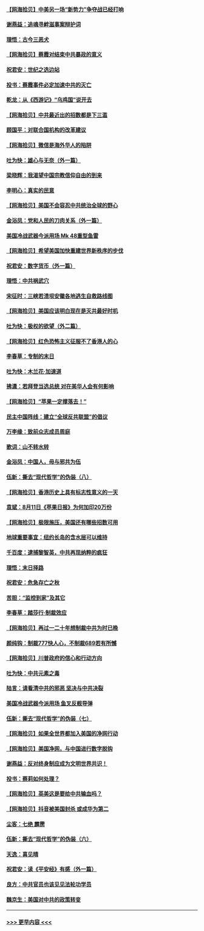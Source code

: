 #### [【网海拾贝】中美另一场“新势力”争夺战已经打响](../pages/nsc993/n12346998.md?t=08211651) 
#### [谢燕益：追魂寻衅滋事案辩护词](../pages/nsc993/n12346892.md?t=08211651) 
#### [理悟：古今三恶犬](../pages/nsc993/n12345190.md?t=08211651) 
#### [【网海拾贝】蔡霞对结束中共暴政的意义](../pages/nsc993/n12344263.md?t=08211651) 
#### [祝君安：世纪之选边站](../pages/nsc993/n12342382.md?t=08211651) 
#### [投书：蔡霞事件必定加速中共的灭亡](../pages/nsc993/n12341881.md?t=08211651) 
#### [乾龙：从《西游记》“乌鸡国”说开去](../pages/nsc993/n12341690.md?t=08211651) 
#### [【网海拾贝】中共最近出的招数都是下三滥](../pages/nsc993/n12341593.md?t=08211651) 
#### [顾国平：对联合国机构的改革建议](../pages/nsc993/n12339928.md?t=08211651) 
#### [【网海拾贝】微信是海外华人的陷阱](../pages/nsc993/n12338868.md?t=08211651) 
#### [吐为快：雄心与无奈（外一篇）](../pages/nsc993/n12338132.md?t=08211651) 
#### [梁晓辉：我渴望中国宗教信仰自由的到来](../pages/nsc993/n12336657.md?t=08211651) 
#### [李明心：真实的民意](../pages/nsc993/n12336089.md?t=08211651) 
#### [【网海拾贝】美国不会容忍中共统治全球的野心](../pages/nsc993/n12336063.md?t=08211651) 
#### [金浴凤：党和人民的刀肉关系（外一篇）](../pages/nsc993/n12335834.md?t=08211651) 
#### [美国冷战武器今派用场 Mk 48重型鱼雷](../pages/nsc993/n12335354.md?t=08211651) 
#### [【网海拾贝】希望美国加快重建世界新秩序的步伐](../pages/nsc993/n12334224.md?t=08211651) 
#### [祝君安：数字货币（外一篇）](../pages/nsc993/n12334186.md?t=08211651) 
#### [理悟：中共祸武穴](../pages/nsc993/n12333962.md?t=08211651) 
#### [宋征时：三峡若溃坝安徽各地逃生自救路线图](../pages/nsc993/n12332450.md?t=08211651) 
#### [【网海拾贝】美国应该明白现在是灭共最好时机](../pages/nsc993/n12332313.md?t=08211651) 
#### [吐为快：极权的欲望（外二篇）](../pages/nsc993/n12332089.md?t=08211651) 
#### [【网海拾贝】红色恐怖主义征服不了香港人的心](../pages/nsc993/n12329296.md?t=08211651) 
#### [李春草：专制的末日](../pages/nsc993/n12329079.md?t=08211651) 
#### [吐为快：木兰花‧加速道](../pages/nsc993/n12327366.md?t=08211651) 
#### [拂潇：若拜登当选总统 对在美华人会有何影响](../pages/nsc993/n12295996.md?t=08211651) 
#### [【网海拾贝】“苹果一定撑落去！”](../pages/nsc993/n12326784.md?t=08211651) 
#### [民主中国阵线：建立“全球反共联盟”的倡议](../pages/nsc993/n12324177.md?t=08211651) 
#### [万李缘：致前众志成员周庭](../pages/nsc993/n12324635.md?t=08211651) 
#### [歌词：山不转水转](../pages/nsc993/n12324599.md?t=08211651) 
#### [金浴凤：中国人，毋与邪共为伍](../pages/nsc993/n12324257.md?t=08211651) 
#### [伍新：撕去“现代哲学”的伪装（八）](../pages/nsc993/n12324188.md?t=08211651) 
#### [【网海拾贝】香港历史上具有标志性意义的一天](../pages/nsc993/n12324021.md?t=08211651) 
#### [袁斌：8月11日《苹果日报》为何加印20万份](../pages/nsc993/n12323955.md?t=08211651) 
#### [【网海拾贝】极限施压，美国还有哪些招数可用](../pages/nsc993/n12322512.md?t=08211651) 
#### [地球重要事宜：纽约长岛的含水层可以维持](../pages/nsc993/n12321844.md?t=08211651) 
#### [千百度：逮捕黎智英，中共再现纳粹的疯狂](../pages/nsc993/n12321777.md?t=08211651) 
#### [理悟：末日择路](../pages/nsc993/n12320812.md?t=08211651) 
#### [祝君安：危急存亡之秋](../pages/nsc993/n12320795.md?t=08211651) 
#### [苦胆：“监控到家”及其它](../pages/nsc993/n12320751.md?t=08211651) 
#### [李春草：踏莎行·制裁效应](../pages/nsc993/n12318290.md?t=08211651) 
#### [【网海拾贝】再过一二十年想制裁中共为时已晚](../pages/nsc993/n12318195.md?t=08211651) 
#### [颜纯钩：制裁777快人心，不制裁689若有所憾](../pages/nsc993/n12316912.md?t=08211651) 
#### [【网海拾贝】川普政府的信心和行动方向](../pages/nsc993/n12316673.md?t=08211651) 
#### [吐为快：中共元素之毒](../pages/nsc993/n12316547.md?t=08211651) 
#### [陆言：请看清中共的邪恶 坚决与中共决裂](../pages/nsc993/n12315784.md?t=08211651) 
#### [美国冷战武器今派用场 鱼叉反舰导弹](../pages/nsc993/n12316258.md?t=08211651) 
#### [伍新：撕去“现代哲学”的伪装（七）](../pages/nsc993/n12315846.md?t=08211651) 
#### [【网海拾贝】如果全世界都加入美国的净网行动](../pages/nsc993/n12315588.md?t=08211651) 
#### [【网海拾贝】美国净网，与中国进行数字脱钩](../pages/nsc993/n12312813.md?t=08211651) 
#### [谢燕益：反对终身制应成为文明世界共识！](../pages/nsc993/n12310465.md?t=08211651) 
#### [投书：蔡莉如何处理？](../pages/nsc993/n12310224.md?t=08211651) 
#### [【网海拾贝】英美这是要给中共输血吗？](../pages/nsc993/n12307646.md?t=08211651) 
#### [【网海拾贝】抖音被美国封杀 或成华为第二](../pages/nsc993/n12305277.md?t=08211651) 
#### [尘客：七绝 霹雳](../pages/nsc993/n12304053.md?t=08211651) 
#### [伍新：撕去“现代哲学”的伪装（六）](../pages/nsc993/n12303243.md?t=08211651) 
#### [天逸：喜见晴](../pages/nsc993/n12303226.md?t=08211651) 
#### [祝君安：读《平安经》有感（外一篇）](../pages/nsc993/n12303170.md?t=08211651) 
#### [良方：中共官员也该见见法轮功学员](../pages/nsc993/n12302985.md?t=08211651) 
#### [魏京生：美国对中共的政策转变](../pages/nsc993/n12302929.md?t=08211651) 

----
#### [ >>> 更早内容 <<< ](../indexes/nsc993-earlier.md)
